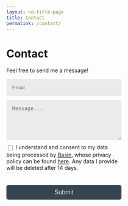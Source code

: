 ```yaml
---
layout: no-title-page
title: Contact
permalink: /contact/
---
```


<style>
  input, textarea { 
    outline: none;
  }
 
  form {
    position: relative;
    width: 80%;
  }
 
  .form-inner {
    box-sizing: border-box;
  }

  .form-inner input,
  .form-inner textarea {
    width: 100%;
    padding: 15px;
    margin-bottom: 10px;
    border: none;
    border-radius: 2px;
    background: #ebebeb;
    box-sizing:border-box
  }
 
  button {
    width: 100%;
    padding: 10px;
    margin-top: 20px;
    border-radius: 5px;
    border: none;
    background: #36454f; 
    font-size: 16px;
    font-weight: 400;
    color: #ebebeb;
  }
  
  button:hover {
    background: #1d262b;
    cursor: pointer;
  } 
  
  @media (min-width: 600px) {
     form {
       width: 60%;
     }
  }
  
  input[type="checkbox"] {
    display:inline-block;
    vertical-align:middle;
  }
</style>

# Contact

Feel free to send me a message!

<form id="invisible-recaptcha-form" action="https://usebasin.com/f/b7e6cac71fe7" method="POST">
  <div class="form-inner">
    <input type="email" placeholder="Email" name="email">
    <textarea placeholder="Message..." rows="5" name="message"></textarea>
  </div>
  <input type="checkbox" required id="check1">
  <label for="check1">
      I understand and consent to my data being processed by <a href="https://usebasin.com">Basin</a>, whose 
      privacy policy can be found <a href="https://usebasin.com/privacy"> here</a>.
      Any data I provide will be deleted after 14 days.
      </label>
      <br>
      <br>
      <div class="g-recaptcha" data-sitekey="6Lew3SMUAAAAAJ82QoS7gqOTkRI_dhYrFy1f7Sqy"></div>
      <button>Submit</button>
</form>
